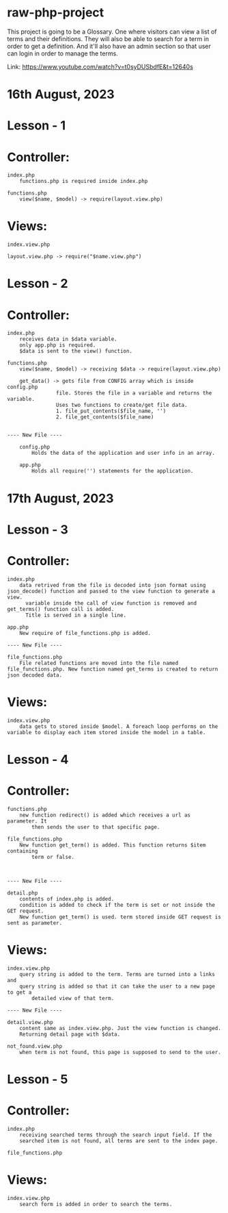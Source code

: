 # raw-php-project




This project is going to be a Glossary. 
One where visitors can view a list of terms and their definitions. 
They will also be able to search for a term in order to get a definition. 
And it'll also have an admin section so that user can login in order to manage the terms.

Link: https://www.youtube.com/watch?v=t0syDUSbdfE&t=12640s





# 16th August, 2023
  
# Lesson - 1
  
# Controller: 
      
    index.php
        functions.php is required inside index.php

    functions.php
        view($name, $model) -> require(layout.view.php)
  
# Views: 
        
    index.view.php
        
    layout.view.php -> require("$name.view.php")


# Lesson - 2

# Controller:

    index.php
        receives data in $data variable.
        only app.php is required.
        $data is sent to the view() function.

    functions.php
        view($name, $model) -> receiving $data -> require(layout.view.php)
            
        get_data() -> gets file from CONFIG array which is inside config.php
                    file. Stores the file in a variable and returns the variable. 
                    Uses two functions to create/get file data. 
                    1. file_put_contents($file_name, '')
                    2. file_get_contents($file_name)


    ---- New File ----

        config.php
            Holds the data of the application and user info in an array.

        app.php
            Holds all require('') statements for the application.


# 17th August, 2023

# Lesson - 3

# Controller:

    index.php
        data retrived from the file is decoded into json format using json_decode() function and passed to the view function to generate a view.
          variable inside the call of view function is removed and get_terms() function call is added.
          Title is served in a single line.

    app.php
        New require of file_functions.php is added.

    ---- New File ----

    file_functions.php
        File related functions are moved into the file named file_functions.php. New function named get_terms is created to return json decoded data.

# Views:

    index.view.php
        data gets to stored inside $model. A foreach loop performs on the variable to display each item stored inside the model in a table.
      

  
# Lesson - 4
  
# Controller:
        
    functions.php
        new function redirect() is added which receives a url as parameter. It 
            then sends the user to that specific page.
            
    file_functions.php
        New function get_term() is added. This function returns $item containing 
            term or false. 
            
        
        
    ---- New File ----
        
    detail.php
        contents of index.php is added.
        condition is added to check if the term is set or not inside the GET request.
        New function get_term() is used. term stored inside GET request is sent as parameter.
        
    
# Views:
    
    index.view.php
        query string is added to the term. Terms are turned into a links and 
        query string is added so that it can take the user to a new page to get a 
            detailed view of that term.
            
    ---- New File ----
        
    detail.view.php
        content same as index.view.php. Just the view function is changed. 
        Returning detail page with $data.
            
    not_found.view.php
        when term is not found, this page is supposed to send to the user.


# Lesson - 5
  
# Controller:
    
    index.php
        receiving searched terms through the search input field. If the 
        searched item is not found, all terms are sent to the index page.
            
    file_functions.php
            
    
# Views:

    index.view.php
        search form is added in order to search the terms.


<!-- # Lesson -  6

# Controller:

    Admin:

        index.php
            

# Views: -->
